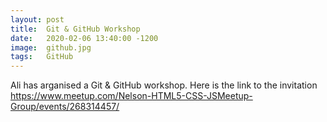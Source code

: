 ```yaml
---
layout: post
title:  Git & GitHub Workshop
date:   2020-02-06 13:40:00 -1200
image:  github.jpg
tags:   GitHub
---
```

Ali has arganised a Git & GitHub workshop. Here is the link to the invitation https://www.meetup.com/Nelson-HTML5-CSS-JSMeetup-Group/events/268314457/

